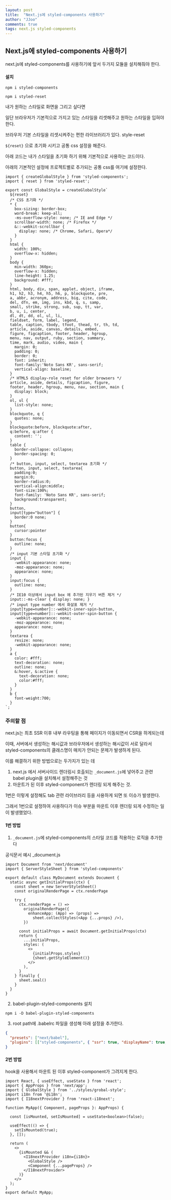 ```yaml
---
layout: post
title:  "Next.js에 styled-components 사용하기"
author: "JJoo"
comments: true
tags: next.js styled-components
---
```



## Next.js에 styled-components 사용하기

next.js에 styled-components를 사용하기에 앞서 두가지 모듈을 설치해줘야 한다. 


#### 설치 
```npm i styled-components``` 

```npm i styled-reset ```


내가 원하는 스타일로 화면을 그리고 싶다면


일단 브라우저가 기본적으로 가지고 있는 스타일을 리셋해주고 원하는 스타일을 입혀야 한다. 

브라우저 기본 스타일을 리셋시켜주는 편한 라이브러리가 있다. style-reset 

```${reset}``` 으로 초기화 시키고 공통 css 설정을 해준다. 


아래 코드는 내가 스타일을 초기화 하기 위해 기본적으로 사용하는 코드이다. 

아래의 기본적인 설정에 프로젝트별로 추가되는 공통 css를 여기에 설정한다. 

```react
import { createGlobalStyle } from 'styled-components';
import { reset } from 'styled-reset';

export const GlobalStyle = createGlobalStyle`
  ${reset}
  /* CSS 초기화 */
  * {
    box-sizing: border-box;
    word-break: keep-all;
    -ms-overflow-style: none; /* IE and Edge */
    scrollbar-width: none; /* Firefox */
    &::-webkit-scrollbar {
      display: none; /* Chrome, Safari, Opera*/
    }
  }
  html {
    width: 100%;
    overflow-x: hidden;
  }
  body {
    min-width: 360px;
    overflow-x: hidden;
    line-height: 1.25;
    background: #fff;
  }
  html, body, div, span, applet, object, iframe,
  h1, h2, h3, h4, h5, h6, p, blockquote, pre,
  a, abbr, acronym, address, big, cite, code,
  del, dfn, em, img, ins, kbd, q, s, samp,
  small, strike, strong, sub, sup, tt, var,
  b, u, i, center,
  dl, dt, dd, ol, ul, li,
  fieldset, form, label, legend,
  table, caption, tbody, tfoot, thead, tr, th, td,
  article, aside, canvas, details, embed,
  figure, figcaption, footer, header, hgroup,
  menu, nav, output, ruby, section, summary,
  time, mark, audio, video, main {
    margin: 0;
    padding: 0;
    border: 0;
    font: inherit;
    font-family:'Noto Sans KR', sans-serif;
    vertical-align: baseline;
  }
  /* HTML5 display-role reset for older browsers */
  article, aside, details, figcaption, figure,
  footer, header, hgroup, menu, nav, section, main {
    display: block;
  }
  ol, ul {
    list-style: none;
  }
  blockquote, q {
    quotes: none;
  }
  blockquote:before, blockquote:after,
  q:before, q:after {
    content: '';
  }
  table {
    border-collapse: collapse;
    border-spacing: 0;
  }
  /* button, input, select, textarea 초기화 */
  button, input, select, textarea{
    padding:0;
    margin:0;
    border-radius:0;
    vertical-align:middle;
    font-size:100%;
    font-family: 'Noto Sans KR', sans-serif;
    background:transparent;
  }
  button,
  input[type="button"] {
    border:0 none;
  }
  button{
    cursor:pointer
  }
  button:focus {
    outline: none;
  }
  /* input 기본 스타일 초기화 */
  input {
    -webkit-appearance: none;
    -moz-appearance: none;
    appearance: none;
  }
  input:focus {
    outline: none;
  }
  /* IE10 이상에서 input box 에 추가된 지우기 버튼 제거 */
  input::-ms-clear { display: none; }
  /* input type number 에서 화살표 제거 */
  input[type=number]::-webkit-inner-spin-button,
  input[type=number]::-webkit-outer-spin-button {
    -webkit-appearance: none;
    -moz-appearance: none;
    appearance: none;
  }
  textarea {
    resize: none;
    -webkit-appearance: none;
  }
  a {
    color: #fff;
    text-decoration: none;
    outline: none;
    &:hover, &:active {
      text-decoration: none;
      color:#fff;
    }
  }
  b {
    font-weight:700;
  }
`;
```

### 주의할 점

next.js는 최초 SSR 이후 내부 라우팅을 통해 페이지가 이동되면서 CSR을 하게되는데 

이때, 서버에서 생성하는 해시값과 브라우저에서 생성하는 해시값이 서로 달라서 styled-components의 클래스명이 매치가 안되는 문제가 발생하게 된다.

이를 해결하기 위한 방법으로는 두가지가 있는 데 

1. next.js 에서 서버사이드 렌더링시 호출되는 ```_document.js```에 넣어주고 관련 babel plugin을 설치해서 설정해주는 것
2. 마운트가 된 이후 styled-component가 렌더링 되게 해주는 것.

1번은 이렇게 설정해도 tab 관련 라이브러리 등을 사용하게 되면 또 이슈가 발생한다. 

그래서 1번으로 설정하여 사용하다가 이슈 부분을 마운트 이후 렌더링 되게 수정하는 일이 발생했었다. 

#### 1번 방법 

1. ```_document.js```에 styled-components의 스타일 코드를 적용하는 로직을 추가한다 

공식문서 예시  _document.js
```react
import Document from 'next/document'
import { ServerStyleSheet } from 'styled-components'

export default class MyDocument extends Document {
  static async getInitialProps(ctx) {
    const sheet = new ServerStyleSheet()
    const originalRenderPage = ctx.renderPage

    try {
      ctx.renderPage = () =>
        originalRenderPage({
          enhanceApp: (App) => (props) =>
            sheet.collectStyles(<App {...props} />),
        })

      const initialProps = await Document.getInitialProps(ctx)
      return {
        ...initialProps,
        styles: (
          <>
            {initialProps.styles}
            {sheet.getStyleElement()}
          </>
        ),
      }
    } finally {
      sheet.seal()
    }
  }
}
```

2. babel-plugin-styled-components  설치 

```npm i -D babel-plugin-styled-components```

3. root path에 .babelrc 파일을 생성해 아래 설정을 추가한다. 

```json 
{
  "presets": ["next/babel"],
  "plugins": [["styled-components", { "ssr": true, "displayName": true, "preprocess": false }]]
}
```


#### 2번 방법 

hook을 사용해서 마운트 된 이후 styled-component가 그려지게 한다. 

```react 
import React, { useEffect, useState } from 'react';
import { AppProps } from 'next/app';
import { GlobalStyle } from '../styles/grobal-style';
import i18n from '@i18n';
import { I18nextProvider } from 'react-i18next';

function MyApp({ Component, pageProps }: AppProps) {

  const [isMounted, setIsMounted] = useState<boolean>(false);

  useEffect(() => {
    setIsMounted(true);
  }, []);

  return (
    <>
      {isMounted && (
        <I18nextProvider i18n={i18n}>
          <GlobalStyle />
          <Component {...pageProps} />
        </I18nextProvider>
      )}
    </>
  );
}
export default MyApp;
```
